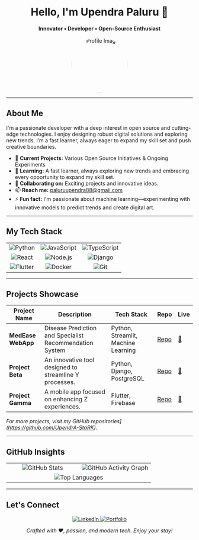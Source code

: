 <div align="center">
  <h1>Hello, I'm Upendra Paluru 👋</h1>
  <p><strong>Innovator • Developer • Open-Source Enthusiast</strong></p>
  <img src="https://github.com/UpendrA-StaRK.png" alt="Profile Image" width="150" style="border-radius: 50%;" />
</div>

---

## About Me

I'm a passionate developer with a deep interest in open source and cutting-edge technologies. I enjoy designing robust digital solutions and exploring new trends. I’m a fast learner, always eager to expand my skill set and push creative boundaries.

- 🔭 **Current Projects:** Various Open Source Initiatives & Ongoing Experiments
- 🌱 **Learning:** A fast learner, always exploring new trends and embracing every opportunity to expand my skill set.
- 👯 **Collaborating on:** Exciting projects and innovative ideas.
- 📫 **Reach me:** [paluruupendra88@gmail.com](mailto:paluruupendra88@gmail.com)
- ⚡ **Fun fact:** I'm passionate about machine learning—experimenting with innovative models to predict trends and create digital art.

---

## My Tech Stack

<table align="center">
  <tr>
    <td align="center">
      <img src="https://img.shields.io/badge/Python-3776AB?style=for-the-badge&logo=python&logoColor=white" alt="Python" />
    </td>
    <td align="center">
      <img src="https://img.shields.io/badge/JavaScript-F7DF1E?style=for-the-badge&logo=javascript&logoColor=black" alt="JavaScript" />
    </td>
    <td align="center">
      <img src="https://img.shields.io/badge/TypeScript-007ACC?style=for-the-badge&logo=typescript&logoColor=white" alt="TypeScript" />
    </td>
  </tr>
  <tr>
    <td align="center">
      <img src="https://img.shields.io/badge/React-20232A?style=for-the-badge&logo=react&logoColor=61DAFB" alt="React" />
    </td>
    <td align="center">
      <img src="https://img.shields.io/badge/Node.js-339933?style=for-the-badge&logo=nodedotjs&logoColor=white" alt="Node.js" />
    </td>
    <td align="center">
      <img src="https://img.shields.io/badge/Django-092E20?style=for-the-badge&logo=django&logoColor=white" alt="Django" />
    </td>
  </tr>
  <tr>
    <td align="center">
      <img src="https://img.shields.io/badge/Flutter-02569B?style=for-the-badge&logo=flutter&logoColor=white" alt="Flutter" />
    </td>
    <td align="center">
      <img src="https://img.shields.io/badge/Docker-2496ED?style=for-the-badge&logo=docker&logoColor=white" alt="Docker" />
    </td>
    <td align="center">
      <img src="https://img.shields.io/badge/Git-F05032?style=for-the-badge&logo=git&logoColor=white" alt="Git" />
    </td>
  </tr>
</table>

---

## Projects Showcase

| **Project Name**      | **Description**                                                       | **Tech Stack**                      | **Repo**                                                               | **Live**                                                       |
|-----------------------|-----------------------------------------------------------------------|-------------------------------------|------------------------------------------------------------------------|----------------------------------------------------------------|
| **MedEase WebApp**    | Disease Prediction and Specialist Recommendation System             | Python, Streamlit, Machine Learning | [Repo](https://github.com/UpendrA-StaRK/MedEase_WebApp)                | [🔗](https://medeasewebapp-rshiqykq54d4cgj4285ahp.streamlit.app/) |
| **Project Beta**      | An innovative tool designed to streamline Y processes.               | Python, Django, PostgreSQL          | [Repo](https://github.com/UpendrA-StaRK/ProjectBeta)                     | [🔗](https://projectbeta.example.com)                     |
| **Project Gamma**     | A mobile app focused on enhancing Z experiences.                      | Flutter, Firebase                   | [Repo](https://github.com/UpendrA-StaRK/ProjectGamma)                    | [🔗](https://projectgamma.example.com)                    |

_For more projects, visit my GitHub repositories](https://github.com/UpendrA-StaRK)._

---

## GitHub Insights

<div align="center">
  <table>
    <!-- Row 1: Main Stats and Activity Graph (1:1 ratio) -->
    <tr>
      <td align="center" width="50%">
        <!-- Main GitHub Stats (transparent bg, hiding PRs & issues) -->
        <img src="https://github-readme-stats.vercel.app/api?username=UpendrA-StaRK&show_icons=true&theme=dark&hide=prs,issues&bg_color=00000000" alt="GitHub Stats" />
      </td>
      <td align="center" width="50%">
        <!-- GitHub Activity Graph (green theme, transparent bg) -->
        <img src="https://github-readme-activity-graph.vercel.app/graph?username=UpendrA-StaRK&theme=green&bg_color=00000000" alt="GitHub Activity Graph" />
      </td>
    </tr>
    <!-- Row 2: Top Languages widget spanning full width -->
    <tr>
      <td align="center" colspan="2">
        <!-- Top Languages widget (transparent bg) -->
        <img src="https://github-readme-stats.vercel.app/api/top-langs/?username=UpendrA-StaRK&layout=compact&theme=dark&bg_color=00000000" alt="Top Languages" />
      </td>
    </tr>
  </table>
</div>

---

## Let's Connect

<div align="center">
  <a href="https://www.linkedin.com/in/upendra-paluru/" target="_blank">
    <img src="https://img.shields.io/badge/LinkedIn-0A66C2?style=for-the-badge&logo=linkedin&logoColor=white" alt="LinkedIn" />
  </a>
  <a href="https://upendrastark.dev" target="_blank">
    <img src="https://img.shields.io/badge/Portfolio-000000?style=for-the-badge&logo=about.me&logoColor=white" alt="Portfolio" />
  </a>
</div>

<p align="center"><em>Crafted with ❤️, passion, and modern tech. Enjoy your stay!</em></p>
